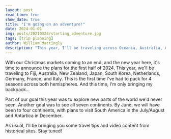 ```yaml
---
layout: post
read_time: true
show_date: true
title: "I'm going on an adventure!"
date: 2024-01-01
img: posts/20210324/starting_adventure.jpg
tags: [trip planning]
author: William Mattingly
description: "This year, I'll be traveling across Oceania, Australia, Asia, and Europe. What will I be packing? What are my travel plans? Here's an outline."
---
```


With our Christmas markets coming to an end, and the new year here, it's time to announce the plans for the first half of 2024. This year, we'll be traveling to Fiji, Australia, New Zealand, Japan, South Korea, Netherlands, Germany, France, and Italy. This is the first time I've had to pack for 4 seasons across both hemispheres. And this time, I'm only bringing my backpack...

Part of our goal this year was to explore new parts of the world we'd never seen. Another goal was to see all seven continents. By June, we will have been to four continents, with plans to visit South America in the July/August and Antartica in December.

As usual, I'll be bringing you some travel tips and video content from historical sites. Stay tuned!